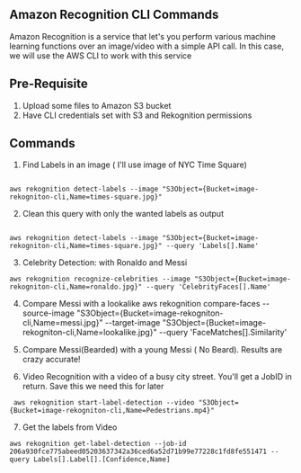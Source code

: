 ## Amazon Recognition CLI Commands
Amazon Recognition is a service that let's you perform various machine learning functions over an image/video with a simple API call. In this case, we will use the AWS CLI to work with this service


## Pre-Requisite
1) Upload some files to Amazon S3 bucket
2) Have CLI credentials set with S3 and Rekognition permissions

## Commands

1) Find Labels in an image ( I'll use image of NYC Time Square)
```console

aws rekognition detect-labels --image "S3Object={Bucket=image-rekogniton-cli,Name=times-square.jpg}"
```

2) Clean this query with only the wanted labels as output
```console

aws rekognition detect-labels --image "S3Object={Bucket=image-rekogniton-cli,Name=times-square.jpg}" --query 'Labels[].Name'
```

3)  Celebrity Detection: with Ronaldo and Messi
```
aws rekognition recognize-celebrities --image "S3Object={Bucket=image-rekogniton-cli,Name=ronaldo.jpg}" --query 'CelebrityFaces[].Name'
```
4) Compare Messi with a lookalike
aws rekognition compare-faces --source-image "S3Object={Bucket=image-rekogniton-cli,Name=messi.jpg}" --target-image "S3Object={Bucket=image-rekogniton-cli,Name=lookalike.jpg}" --query 'FaceMatches[].Similarity'

5) Compare Messi(Bearded) with a young Messi ( No Beard). Results are crazy accurate!


6) Video Recognition with a video of a busy city street. You'll get a JobID in return. Save this we need this for later
```
 aws rekognition start-label-detection --video "S3Object={Bucket=image-rekogniton-cli,Name=Pedestrians.mp4}"

```

7) Get the labels from Video
```
aws rekognition get-label-detection --job-id  206a930fce775abeed05203637342a36ced6a52d71b99e77228c1fd8fe551471 --query Labels[].Label[].[Confidence,Name]
```
